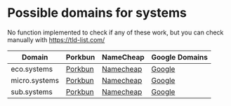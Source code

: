 # Possible domains for systems

No function implemented to check if any of these work, but you can check manually with https://tld-list.com/

| Domain | Porkbun | NameCheap | Google Domains |
|---|---|---|---|
| eco.systems | [Porkbun](https://porkbun.com/checkout/search?prb=e814663da1&tlds=&idnLanguage=&search=search&q=eco.systems) | [Namecheap](https://www.namecheap.com/domains/registration/results/?domain=eco.systems) | [Google](https://domains.google.com/registrar/search?searchTerm=eco.systems) |
| micro.systems | [Porkbun](https://porkbun.com/checkout/search?prb=e814663da1&tlds=&idnLanguage=&search=search&q=micro.systems) | [Namecheap](https://www.namecheap.com/domains/registration/results/?domain=micro.systems) | [Google](https://domains.google.com/registrar/search?searchTerm=micro.systems) |
| sub.systems | [Porkbun](https://porkbun.com/checkout/search?prb=e814663da1&tlds=&idnLanguage=&search=search&q=sub.systems) | [Namecheap](https://www.namecheap.com/domains/registration/results/?domain=sub.systems) | [Google](https://domains.google.com/registrar/search?searchTerm=sub.systems) |
